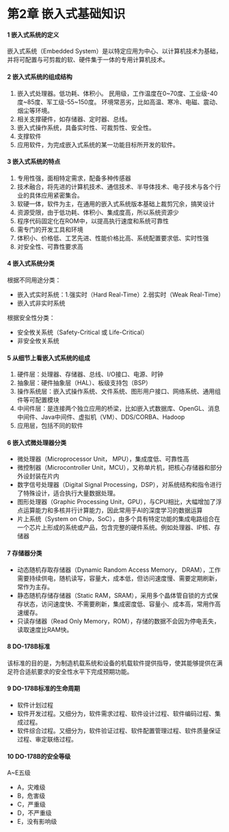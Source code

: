 # 第2章 嵌入式基础知识
#### 1 嵌入式系统的定义
嵌入式系统（Embedded System）是以特定应用为中心、以计算机技术为基础，并将可配置与可剪裁的软、硬件集于一体的专用计算机技术。

#### 2 嵌入式系统的组成结构
1. 嵌入式处理器。低功耗、体积小。
民用级，工作温度在0~70度、工业级-40度~85度、军工级-55~150度。
环境常恶劣，比如高温、寒冷、电磁、震动、烟尘等环境。
2. 相关支撑硬件，如存储器、定时器、总线。
3. 嵌入式操作系统，具备实时性、可裁剪性、安全性。
4. 支撑软件
5. 应用软件，为完成嵌入式系统的某一功能目标所开发的软件。

#### 3 嵌入式系统的特点
1. 专用性强，面相特定需求，配备多种传感器
2. 技术融合，将先进的计算机技术、通信技术、半导体技术、电子技术与各个行业的具体应用紧密集合。
3. 软硬一体，软件为主，在通用的嵌入式系统版本基础上裁剪冗余，搞笑设计
4. 资源受限，由于低功耗、体积小、集成度高，所以系统资源少
5. 程序代码固定化在ROM中，以提高执行速度和系统可靠性
6. 需专门的开发工具和环境
7. 体积小、价格低、工艺先进、性能价格比高、系统配置要求低、实时性强
8. 对安全性、可靠性要求高


#### 4 嵌入式系统分类
根据不同用途分类：
- 嵌入式实时系统：1.强实时（Hard Real-Time）2.弱实时（Weak Real-Time）
- 嵌入式非实时系统

根据安全性分类：
- 安全攸关系统（Safety-Critical 或 Life-Critical）
- 非安全攸关系统


#### 5 从细节上看嵌入式系统的组成
1. 硬件层：处理器、存储器、总线、I/O接口、电源、时钟
2. 抽象层：硬件抽象层（HAL）、板级支持包（BSP）
3. 操作系统层：嵌入式操作系统、文件系统、图形用户接口、网络系统、通用组件等可配置模块
4. 中间件层：是连接两个独立应用的桥梁，比如嵌入式数据库、OpenGL、消息中间件、Java中间件、虚拟机（VM）、DDS/CORBA、Hadoop
5. 应用层，包括不同的软件


#### 6 嵌入式微处理器分类
- 微处理器（Microprocessor Unit， MPU），集成度低、可靠性高
- 微控制器（Microcontroller Unit，MCU），又称单片机，把核心存储器和部分外设封装在片内
- 数字信号处理器（Digital Signal Processing，DSP），对系统结构和指令进行了特殊设计，适合执行大量数据处理。
- 图形处理器（Graphic Processing Unit，GPU），与CPU相比，大幅增加了浮点运算能力和多核并行计算能力，因此常用于AI的深度学习的数据运算
- 片上系统（System on Chip，SoC），由多个具有特定功能的集成电路组合在一个芯片上形成的系统或产品，包含完整的硬件系统。例如处理器、IP核、存储器


#### 7 存储器分类
- 动态随机存取存储器（Dynamic Random Access Memory， DRAM），工作需要持续供电，随机读写，容量大，成本低，但访问速度慢、需要定期刷新，常作为主存。
- 静态随机存储存储器（Static RAM，SRAM），采用多个晶体管自锁的方式保存状态，访问速度快、不需要刷新，集成密度低、容量小、成本高，常用作高速缓存。
- 只读存储器（Read Only Memory，ROM），存储的数据不会因为停电丢失，读取速度比RAM快。


#### 8 DO-178B标准
该标准的目的是，为制造机载系统和设备的机载软件提供指导，使其能够提供在满足符合适航要求的安全性水平下完成预期功能。


#### 9 DO-178B标准的生命周期
- 软件计划过程
- 软件开发过程。又细分为，软件需求过程、软件设计过程、软件编码过程、集成过程。
- 软件综合过程。又细分为，软件验证过程、软件配置管理过程、软件质量保证过程、审定联络过程。


#### 10 DO-178B的安全等级
A~E五级
- A，灾难级
- B，危害级
- C，严重级
- D，不严重级
- E，没有影响级